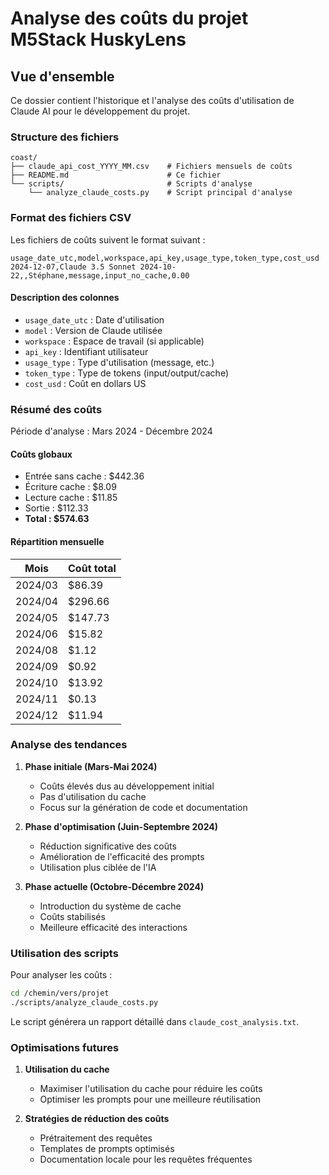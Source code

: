 # Analyse des coûts du projet M5Stack HuskyLens

## Vue d'ensemble

Ce dossier contient l'historique et l'analyse des coûts d'utilisation de Claude AI pour le développement du projet.

### Structure des fichiers

```
coast/
├── claude_api_cost_YYYY_MM.csv    # Fichiers mensuels de coûts
├── README.md                      # Ce fichier
└── scripts/                       # Scripts d'analyse
    └── analyze_claude_costs.py    # Script principal d'analyse
```

### Format des fichiers CSV

Les fichiers de coûts suivent le format suivant :
```csv
usage_date_utc,model,workspace,api_key,usage_type,token_type,cost_usd
2024-12-07,Claude 3.5 Sonnet 2024-10-22,,Stéphane,message,input_no_cache,0.00
```

#### Description des colonnes
- `usage_date_utc` : Date d'utilisation
- `model` : Version de Claude utilisée
- `workspace` : Espace de travail (si applicable)
- `api_key` : Identifiant utilisateur
- `usage_type` : Type d'utilisation (message, etc.)
- `token_type` : Type de tokens (input/output/cache)
- `cost_usd` : Coût en dollars US

### Résumé des coûts

Période d'analyse : Mars 2024 - Décembre 2024

#### Coûts globaux
- Entrée sans cache : $442.36
- Écriture cache : $8.09
- Lecture cache : $11.85
- Sortie : $112.33
- **Total : $574.63**

#### Répartition mensuelle
| Mois      | Coût total |
|-----------|------------|
| 2024/03   | $86.39     |
| 2024/04   | $296.66    |
| 2024/05   | $147.73    |
| 2024/06   | $15.82     |
| 2024/08   | $1.12      |
| 2024/09   | $0.92      |
| 2024/10   | $13.92     |
| 2024/11   | $0.13      |
| 2024/12   | $11.94     |

### Analyse des tendances

1. **Phase initiale (Mars-Mai 2024)**
   - Coûts élevés dus au développement initial
   - Pas d'utilisation du cache
   - Focus sur la génération de code et documentation

2. **Phase d'optimisation (Juin-Septembre 2024)**
   - Réduction significative des coûts
   - Amélioration de l'efficacité des prompts
   - Utilisation plus ciblée de l'IA

3. **Phase actuelle (Octobre-Décembre 2024)**
   - Introduction du système de cache
   - Coûts stabilisés
   - Meilleure efficacité des interactions

### Utilisation des scripts

Pour analyser les coûts :
```bash
cd /chemin/vers/projet
./scripts/analyze_claude_costs.py
```

Le script générera un rapport détaillé dans `claude_cost_analysis.txt`.

### Optimisations futures

1. **Utilisation du cache**
   - Maximiser l'utilisation du cache pour réduire les coûts
   - Optimiser les prompts pour une meilleure réutilisation

2. **Stratégies de réduction des coûts**
   - Prétraitement des requêtes
   - Templates de prompts optimisés
   - Documentation locale pour les requêtes fréquentes